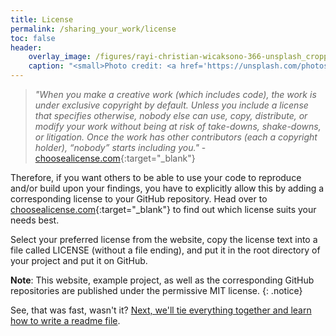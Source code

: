 ```yaml
---
title: License
permalink: /sharing_your_work/license
toc: false
header:
    overlay_image: /figures/rayi-christian-wicaksono-366-unsplash_cropped.jpg
    caption: "<small>Photo credit: <a href='https://unsplash.com/photos/6PF6DaiWz48' target='_blank'>Rayi Christian Wicaksono</a></small>"
---
```

>*"When you make a creative work (which includes code), the work is under exclusive copyright by default. Unless you include a license that specifies otherwise, nobody else can use, copy, distribute, or modify your work without being at risk of take-downs, shake-downs, or litigation. Once the work has other contributors (each a copyright holder), “nobody” starts including you."* - [choosealicense.com](https://choosealicense.com/){:target="_blank"}

Therefore, if you want others to be able to use your code to reproduce and/or build upon your findings, you have to explicitly allow this by adding a corresponding license to your GitHub repository. Head over to [choosealicense.com](https://choosealicense.com/){:target="_blank"} to find out which license suits your needs best.

Select your preferred license from the website, copy the license text into a file called LICENSE (without a file ending), and put it in the root directory of your project and put it on GitHub.

**Note**: This website, example project, as well as the corresponding GitHub repositories are published under the permissive MIT license.
{: .notice}

See, that was fast, wasn't it? [Next, we'll tie everything together and learn how to write a readme file](./readme_file).
